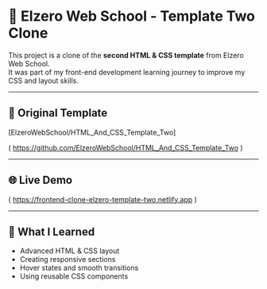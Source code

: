 # 🧩 Elzero Web School - Template Two Clone

This project is a clone of the **second HTML & CSS template** from Elzero Web School.  
It was part of my front-end development learning journey to improve my CSS and layout skills.

---

## 📁 Original Template

[ElzeroWebSchool/HTML_And_CSS_Template_Two]

( https://github.com/ElzeroWebSchool/HTML_And_CSS_Template_Two )

---

## 🌐 Live Demo

( https://frontend-clone-elzero-template-two.netlify.app )

---

## 🧠 What I Learned

- Advanced HTML & CSS layout
- Creating responsive sections
- Hover states and smooth transitions
- Using reusable CSS components
